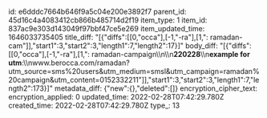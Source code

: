 id: e6dddc7664b646f9a5c04e200e3892f7
parent_id: 45d16c4a4083412cb866b485714d2f19
item_type: 1
item_id: 837ac9e303d143049f97bbf47ce5e269
item_updated_time: 1646033735405
title_diff: "[{\"diffs\":[[0,\"occa\"],[-1,\"-ra\"],[1,\": ramadan-cam\"]],\"start1\":3,\"start2\":3,\"length1\":7,\"length2\":17}]"
body_diff: "[{\"diffs\":[[0,\"occa\"],[-1,\"-ra\"],[1,\": ramadan-campaign\\\n\\\n**220228**\\\n**example for utm**:\\\nwww.berocca.com/ramadan?utm_source=sms%20users&utm_medium=smsl&utm_campaign=ramadan%20campaign&utm_content=0152332211\"]],\"start1\":3,\"start2\":3,\"length1\":7,\"length2\":173}]"
metadata_diff: {"new":{},"deleted":[]}
encryption_cipher_text: 
encryption_applied: 0
updated_time: 2022-02-28T07:42:29.780Z
created_time: 2022-02-28T07:42:29.780Z
type_: 13